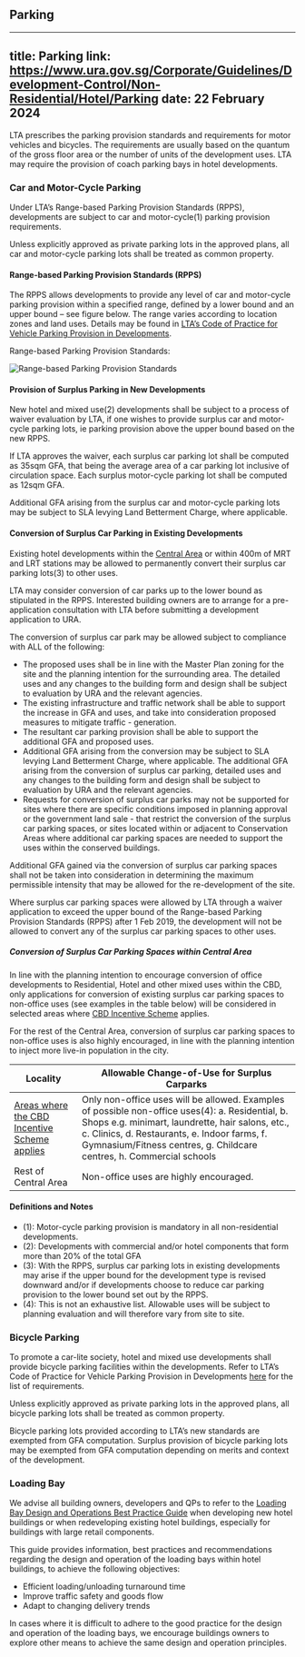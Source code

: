 
## Parking
---
title: Parking
link: https://www.ura.gov.sg/Corporate/Guidelines/Development-Control/Non-Residential/Hotel/Parking
date: 22 February 2024
---

LTA prescribes the parking provision standards and requirements for motor vehicles and bicycles. The requirements are usually based on the quantum of the gross floor area or the number of units of the development uses. LTA may require the provision of coach parking bays in hotel developments.

### Car and Motor-Cycle Parking

Under LTA’s Range-based Parking Provision Standards (RPPS), developments are subject to car and motor-cycle(1) parking provision requirements.

Unless explicitly approved as private parking lots in the approved plans, all car and motor-cycle parking lots shall be treated as common property.

#### Range-based Parking Provision Standards (RPPS)

The RPPS allows developments to provide any level of car and motor-cycle parking provision within a specified range, defined by a lower bound and an upper bound – see figure below. The range varies according to location zones and land uses. Details may be found in [LTA’s Code of Practice for Vehicle Parking Provision in Developments](https://www.lta.gov.sg/content/ltagov/en/industry_innovations/industry_matters/development_construction_resources/vehicle_parking/requirements_for_vehicle_parking_proposals.html).

Range-based Parking Provision Standards:

![Range-based Parking Provision Standards](https://www.ura.gov.sg/-/media/Corporate/Guidelines/Development-control/Industrial/Range_Based_Car_Parking_Standard.jpg?h=100%25&w=100%25)

#### Provision of Surplus Parking in New Developments

New hotel and mixed use(2) developments shall be subject to a process of waiver evaluation by LTA, if one wishes to provide surplus car and motor-cycle parking lots, ie parking provision above the upper bound based on the new RPPS.

If LTA approves the waiver, each surplus car parking lot shall be computed as 35sqm GFA, that being the average area of a car parking lot inclusive of circulation space. Each surplus motor-cycle parking lot shall be computed as 12sqm GFA.

Additional GFA arising from the surplus car and motor-cycle parking lots may be subject to SLA levying Land Betterment Charge, where applicable.

#### Conversion of Surplus Car Parking in Existing Developments

Existing hotel developments within the [Central Area](https://www.ura.gov.sg/-/media/Corporate/Guidelines/Development-control/Flats-Condominiums/Central_Area_Map_1.pdf) or within 400m of MRT and LRT stations may be allowed to permanently convert their surplus car parking lots(3) to other uses.

LTA may consider conversion of car parks up to the lower bound as stipulated in the RPPS. Interested building owners are to arrange for a pre-application consultation with LTA before submitting a development application to URA.

The conversion of surplus car park may be allowed subject to compliance with ALL of the following:

- The proposed uses shall be in line with the Master Plan zoning for the site and the planning intention for the surrounding area. The detailed uses and any changes to the building form and design shall be subject to evaluation by URA and the relevant agencies.
- The existing infrastructure and traffic network shall be able to support the increase in GFA and uses, and take into consideration proposed measures to mitigate traffic - generation.
- The resultant car parking provision shall be able to support the additional GFA and proposed uses.
- Additional GFA arising from the conversion may be subject to SLA levying Land Betterment Charge, where applicable. The additional GFA arising from the conversion of surplus car parking, detailed uses and any changes to the building form and design shall be subject to evaluation by URA and the relevant agencies.
- Requests for conversion of surplus car parks may not be supported for sites where there are specific conditions imposed in planning approval or the government land sale - that restrict the conversion of the surplus car parking spaces, or sites located within or adjacent to Conservation Areas where additional car parking spaces are needed to support the uses within the conserved buildings.

Additional GFA gained via the conversion of surplus car parking spaces shall not be taken into consideration in determining the maximum permissible intensity that may be allowed for the re-development of the site.

Where surplus car parking spaces were allowed by LTA through a waiver application to exceed the upper bound of the Range-based Parking Provision Standards (RPPS) after 1 Feb 2019, the development will not be allowed to convert any of the surplus car parking spaces to other uses.

##### Conversion of Surplus Car Parking Spaces within Central Area

In line with the planning intention to encourage conversion of office developments to Residential, Hotel and other mixed uses within the CBD, only applications for conversion of existing surplus car parking spaces to non-office uses (see examples in the table below) will be considered in selected areas where [CBD Incentive Scheme](https://www.ura.gov.sg/Corporate/Data/circulars/2019/Mar/dc19-04) applies.

For the rest of the Central Area, conversion of surplus car parking spaces to non-office uses is also highly encouraged, in line with the planning intention to inject more live-in population in the city.

| Locality                                                                                                                                                          | Allowable Change-of-Use for Surplus Carparks                                                                                                                                                                                                                                 |
| ----------------------------------------------------------------------------------------------------------------------------------------------------------------- | ---------------------------------------------------------------------------------------------------------------------------------------------------------------------------------------------------------------------------------------------------------------------------- |
| [Areas where the CBD Incentive Scheme applies](https://www.ura.gov.sg/-/media/Corporate/Guidelines/Development-control/Circulars/2020/Aug/dc20-06---Appendix.pdf) | Only non-office uses will be allowed. Examples of possible non-office uses(4): a. Residential, b. Shops e.g. minimart, laundrette, hair salons, etc., c. Clinics, d. Restaurants, e. Indoor farms, f. Gymnasium/Fitness centres, g. Childcare centres, h. Commercial schools |
| Rest of Central Area                                                                                                                                              | Non-office uses are highly encouraged.                                                                                                                                                                                                                                       |

#### Definitions and Notes

- (1): Motor-cycle parking provision is mandatory in all non-residential developments.
- (2): Developments with commercial and/or hotel components that form more than 20% of the total GFA
- (3): With the RPPS, surplus car parking lots in existing developments may arise if the upper bound for the development type is revised downward and/or if developments choose to reduce car parking provision to the lower bound set out by the RPPS.
- (4): This is not an exhaustive list. Allowable uses will be subject to planning evaluation and will therefore vary from site to site.

### Bicycle Parking

To promote a car-lite society, hotel and mixed use developments shall provide bicycle parking facilities within the developments. Refer to LTA’s Code of Practice for Vehicle Parking Provision in Developments [here](https://www.lta.gov.sg/content/ltagov/en/industry_innovations/industry_matters/development_construction_resources/vehicle_parking/requirements_for_vehicle_parking_proposals.html) for the list of requirements.

Unless explicitly approved as private parking lots in the approved plans, all bicycle parking lots shall be treated as common property.

Bicycle parking lots provided according to LTA’s new standards are exempted from GFA computation. Surplus provision of bicycle parking lots may be exempted from GFA computation depending on merits and context of the development.

### Loading Bay

We advise all building owners, developers and QPs to refer to the [Loading Bay Design and Operations Best Practice Guide](https://www.ura.gov.sg/-/media/Corporate/Guidelines/Development-control/Circulars/2020/Jul/dc20-05---Guideline.pdf) when developing new hotel buildings or when redeveloping existing hotel buildings, especially for buildings with large retail components.

This guide provides information, best practices and recommendations regarding the design and operation of the loading bays within hotel buildings, to achieve the following objectives:

- Efficient loading/unloading turnaround time
- Improve traffic safety and goods flow
- Adapt to changing delivery trends

In cases where it is difficult to adhere to the good practice for the design and operation of the loading bays, we encourage buildings owners to explore other means to achieve the same design and operation principles.
